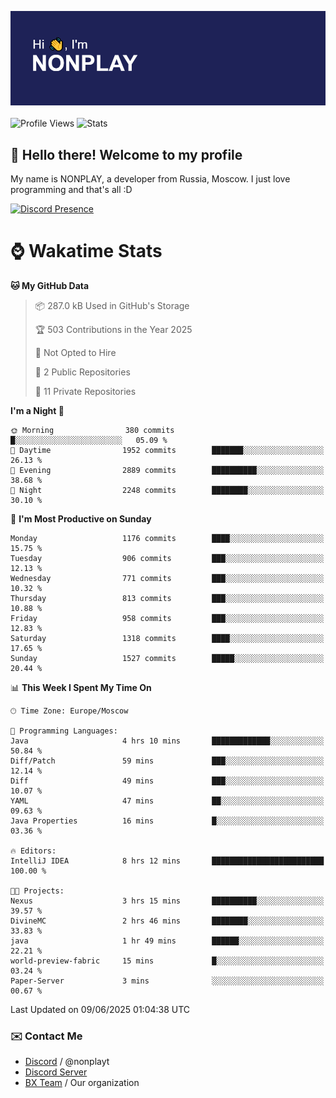 ![Discord Presence](./header.png)
<br></br>
![Profile Views](https://komarev.com/ghpvc/?username=NONPLAYT&color=blue&style=for-the-badge)
![Stats](https://img.shields.io/badge/0%25-OPTIMIZED-orange?style=for-the-badge)


## :wave: Hello there! Welcome to my profile

My name is NONPLAY, a developer from Russia, Moscow. I just love programming and that's all :D

[![Discord Presence](https://lanyard.cnrad.dev/api/597087584090587177?showDisplayName=true)](https://discord.com/users/597087584090587177) 

# ⌚ Wakatime Stats

<!--START_SECTION:waka-->
**🐱 My GitHub Data** 

> 📦 287.0 kB Used in GitHub's Storage 
 > 
> 🏆 503 Contributions in the Year 2025
 > 
> 🚫 Not Opted to Hire
 > 
> 📜 2 Public Repositories 
 > 
> 🔑 11 Private Repositories 
 > 
**I'm a Night 🦉** 

```text
🌞 Morning                380 commits         █░░░░░░░░░░░░░░░░░░░░░░░░   05.09 % 
🌆 Daytime                1952 commits        ███████░░░░░░░░░░░░░░░░░░   26.13 % 
🌃 Evening                2889 commits        ██████████░░░░░░░░░░░░░░░   38.68 % 
🌙 Night                  2248 commits        ████████░░░░░░░░░░░░░░░░░   30.10 % 
```
📅 **I'm Most Productive on Sunday** 

```text
Monday                   1176 commits        ████░░░░░░░░░░░░░░░░░░░░░   15.75 % 
Tuesday                  906 commits         ███░░░░░░░░░░░░░░░░░░░░░░   12.13 % 
Wednesday                771 commits         ███░░░░░░░░░░░░░░░░░░░░░░   10.32 % 
Thursday                 813 commits         ███░░░░░░░░░░░░░░░░░░░░░░   10.88 % 
Friday                   958 commits         ███░░░░░░░░░░░░░░░░░░░░░░   12.83 % 
Saturday                 1318 commits        ████░░░░░░░░░░░░░░░░░░░░░   17.65 % 
Sunday                   1527 commits        █████░░░░░░░░░░░░░░░░░░░░   20.44 % 
```


📊 **This Week I Spent My Time On** 

```text
🕑︎ Time Zone: Europe/Moscow

💬 Programming Languages: 
Java                     4 hrs 10 mins       █████████████░░░░░░░░░░░░   50.84 % 
Diff/Patch               59 mins             ███░░░░░░░░░░░░░░░░░░░░░░   12.14 % 
Diff                     49 mins             ███░░░░░░░░░░░░░░░░░░░░░░   10.07 % 
YAML                     47 mins             ██░░░░░░░░░░░░░░░░░░░░░░░   09.63 % 
Java Properties          16 mins             █░░░░░░░░░░░░░░░░░░░░░░░░   03.36 % 

🔥 Editors: 
IntelliJ IDEA            8 hrs 12 mins       █████████████████████████   100.00 % 

🐱‍💻 Projects: 
Nexus                    3 hrs 15 mins       ██████████░░░░░░░░░░░░░░░   39.57 % 
DivineMC                 2 hrs 46 mins       ████████░░░░░░░░░░░░░░░░░   33.83 % 
java                     1 hr 49 mins        ██████░░░░░░░░░░░░░░░░░░░   22.21 % 
world-preview-fabric     15 mins             █░░░░░░░░░░░░░░░░░░░░░░░░   03.24 % 
Paper-Server             3 mins              ░░░░░░░░░░░░░░░░░░░░░░░░░   00.67 % 
```


 Last Updated on 09/06/2025 01:04:38 UTC
<!--END_SECTION:waka-->

### ✉️ Contact Me

- [Discord](https://discord.com/users/597087584090587177) / @nonplayt
- [Discord Server](https://discord.gg/qNyybSSPm5)
- [BX Team](https://github.com/BX-Team) / Our organization
